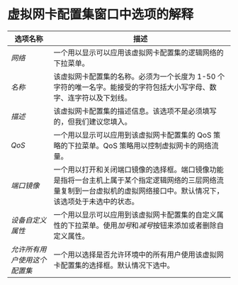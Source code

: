 # 虚拟网卡配置集窗口中选项的解释

|选项名称|描述|
|--------|----|
|*网络*|一个用以显示可以应用该虚拟网卡配置集的逻辑网络的下拉菜单。|
|*名称*|该虚拟网卡配置集的名称。必须为一个长度为 1-50 个字符的唯一名字。能接受的字符包括大小写字母、数字、连字符以及下划线。|
|*描述*|该虚拟网卡配置集的描述信息。该选项不是必须填写的，但我们建议您填入。|
|*QoS*|一个用以显示可以应用到该虚拟网卡配置集的 QoS 策略的下拉菜单。QoS 策略用以控制虚拟网卡的网络流量。|
|*端口镜像*|一个用以打开和关闭端口镜像的选择框。端口镜像功能是指将一台主机上属于某个指定逻辑网络的三层网络流量复制到一台虚拟机的虚拟网络接口中。默认情况下，该选项处于未选中的状态。|
|*设备自定义属性*|一个用以显示可以应用到该虚拟网卡配置集的自定义属性的下拉菜单。使用*加号*和*减号*按钮来添加或者删除自定义属性。|
|*允许所有用户使用这个配置集*|一个用以选择是否允许环境中的所有用户使用该虚拟网卡配置集的选择框。默认情况下选中。|

